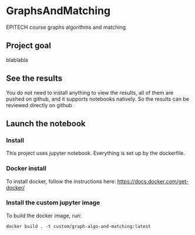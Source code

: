 # GraphsAndMatching
EPITECH course graphs algorithms and matching

## Project goal
blablabla

## See the results
You do not need to install anything to view the results, all of them are pushed on github, and it supports notebooks natively. So the results can be reviewed directly on github

## Launch the notebook
### Install
This project uses jupyter notebook. Everything is set up by the dockerfile.

### Docker install
To install docker, follow the instructions here: https://docs.docker.com/get-docker/

### Install the custom jupyter image
 To build the docker image, run:
```
docker build . -t custom/graph-algo-and-matching:latest
```

